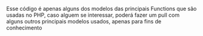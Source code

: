 Esse código é apenas alguns dos modelos das principais Functions que são usadas no PHP, caso alguem se interessar, poderá fazer um pull com alguns outros principais modelos usados, apenas para fins de conhecimento
